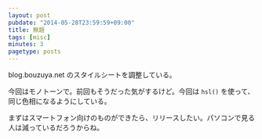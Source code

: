 ```yaml
---
layout: post
pubdate: "2014-05-28T23:59:59+09:00"
title: 無題
tags: [misc]
minutes: 3
pagetype: posts
---
```

blog.bouzuya.net のスタイルシートを調整している。

今回はモノトーンで。前回もそうだった気がするけど。今回は `hsl()` を使って、同じ色相になるようにしている。

まずはスマートフォン向けのものができたら、リリースしたい。パソコンで見る人は減っているだろうからね。
